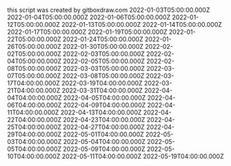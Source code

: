 this script was created by gitboxdraw.com
2022-01-03T05:00:00.000Z
2022-01-04T05:00:00.000Z
2022-01-06T05:00:00.000Z
2022-01-12T05:00:00.000Z
2022-01-13T05:00:00.000Z
2022-01-14T05:00:00.000Z
2022-01-17T05:00:00.000Z
2022-01-19T05:00:00.000Z
2022-01-22T05:00:00.000Z
2022-01-24T05:00:00.000Z
2022-01-26T05:00:00.000Z
2022-01-30T05:00:00.000Z
2022-02-02T05:00:00.000Z
2022-02-03T05:00:00.000Z
2022-02-04T05:00:00.000Z
2022-02-05T05:00:00.000Z
2022-02-08T05:00:00.000Z
2022-03-03T05:00:00.000Z
2022-03-07T05:00:00.000Z
2022-03-08T05:00:00.000Z
2022-03-17T04:00:00.000Z
2022-03-19T04:00:00.000Z
2022-03-21T04:00:00.000Z
2022-03-31T04:00:00.000Z
2022-04-04T04:00:00.000Z
2022-04-05T04:00:00.000Z
2022-04-06T04:00:00.000Z
2022-04-09T04:00:00.000Z
2022-04-11T04:00:00.000Z
2022-04-13T04:00:00.000Z
2022-04-22T04:00:00.000Z
2022-04-23T04:00:00.000Z
2022-04-25T04:00:00.000Z
2022-04-27T04:00:00.000Z
2022-04-29T04:00:00.000Z
2022-05-01T04:00:00.000Z
2022-05-03T04:00:00.000Z
2022-05-04T04:00:00.000Z
2022-05-05T04:00:00.000Z
2022-05-09T04:00:00.000Z
2022-05-10T04:00:00.000Z
2022-05-11T04:00:00.000Z
2022-05-19T04:00:00.000Z
